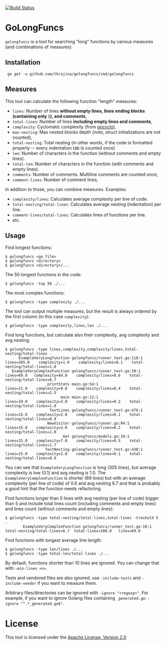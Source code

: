 [![Build Status](https://travis-ci.org/tkrajina/golongfuncs.svg?branch=master)](https://travis-ci.org/tkrajina/golongfuncs)

# GoLongFuncs

`golongfuncs` is a tool for searching "long" functions by various measures (and combinations of measures).

## Installation

     go get -u github.com/tkrajina/golongfuncs/cmd/golongfuncs

## Measures

This tool can calculate the following function "length" measures:

* `lines`: Number of lines **without empty lines, lines ending blocks (containing only `}`), and comments**,
* `total-lines`: Number of lines **including empty lines and comments**,
* `complexity`: Cyclomatic complexity (from [gocyclo](https://github.com/fzipp/gocyclo)),
* `max-nesting`: Max nested blocks depth (note, struct initializations are not counted),
* `total-nesting`: Total nesting (in other words, if the code is formatted properly -- every indentation tab is counted once)
* `len`: Number of characters in the function (without comments and empty lines).
* `total-len`: Number of characters in the function (with comments and empty lines).
* `comments`: Number of comments. Multiline comments are counted once,
* `comment-lines`: Number of comment lines,

In addition to those, you can combine measures. Examples:

* `complexity/lines`: Calculates average complexity per line of code.
* `total-nesting/total-lines`: Calculates average nesting (indentation) per line.
* `comment-lines/total-lines`: Calculates lines of functions per line.
* etc.

## Usage

Find longest functions:

    $ golongfuncs <go_file>
    $ golongfuncs <directory>
    $ golongfuncs <directory>/...

The 50 longest functions in the code:

    $ golongfuncs -top 50 ./...

The most complex functions:

    $ golongfuncs -type complexity ./...

The tool can output multiple measures, but the result is always ordered by the first column (in this case `complexity`):

    $ golongfuncs -type complexity,lines,len ./...

Find long functions, but calculate also their complexity, avg complexity and avg nesting:

    $ golongfuncs -type lines,complexity,complexity/lines,total-nesting/total-lines .
          ExampleVeryLongfunction golongfuncs/runner_test.go:118:1       lines=305.0    complexity=1.0    complexity/lines=0.1    total-nesting/total-lines=1.0
       ExampleVeryComplexFunction golongfuncs/runner_test.go:10:1         lines=69.0   complexity=44.0    complexity/lines=0.6    total-nesting/total-lines=6.7
                       printStats main.go:54:1                            lines=21.0    complexity=9.0    complexity/lines=0.4    total-nesting/total-lines=2.5
                             main main.go:12:1                            lines=19.0    complexity=3.0    complexity/lines=0.2    total-nesting/total-lines=1.0
                        TestLines golongfuncs/runner_test.go:476:1        lines=15.0    complexity=2.0    complexity/lines=0.1    total-nesting/total-lines=0.9
                       NewVisitor golongfuncs/runner.go:94:1              lines=15.0    complexity=3.0    complexity/lines=0.2    total-nesting/total-lines=1.0
                              Get golongfuncs/models.go:34:1              lines=15.0    complexity=7.0    complexity/lines=0.5    total-nesting/total-lines=1.7
                      TestNesting golongfuncs/runner_test.go:438:1        lines=15.0    complexity=2.0    complexity/lines=0.1    total-nesting/total-lines=0.9

You can see that `ExampleVeryLongfunction` is long (305 lines), but average complexity is low (0.1) and avg nesting is 1.0.
The `ExampleVeryComplexFunction` is shorter (69 lines) but with an average complexity (per line of code) of 0.6 and avg nesting 6.7 and that is probably a good hint that the function needs refactoring.

Find functions longer than 5 lines with avg nesting (per line of code) bigger than 5 and include total lines count (including comments and empty lines) and lines count (without comments and empty lines):

    $ golongfuncs -type total-nesting/total-lines,total-lines -treshold 5 .
            ExampleVeryComplexFunction golongfuncs/runner_test.go:10:1             total-nesting/total-lines=6.7  total-lines=108.0   lines=69.0

Find functions with longest average line length:

    $ golongfuncs -type len/lines ./...
    $ golongfuncs -type total-len/total-lines ./...

By default, functions shorter than 10 lines are ignored. You can change that with `-min-lines <n>`.

Tests and vendored files are also ignored, use `-include-tests` and `-include-vendor` if you want to measure them.

Arbitrary files/directories can be ignored with `-ignore "<regexp>"`. For example, if you want to ignore Golang files containing `_generated.go`: `-ignore "^.*_generated.go$"`.

# License

This tool is licensed under the [Apache License, Version 2.0](http://www.apache.org/licenses/LICENSE-2.0)

